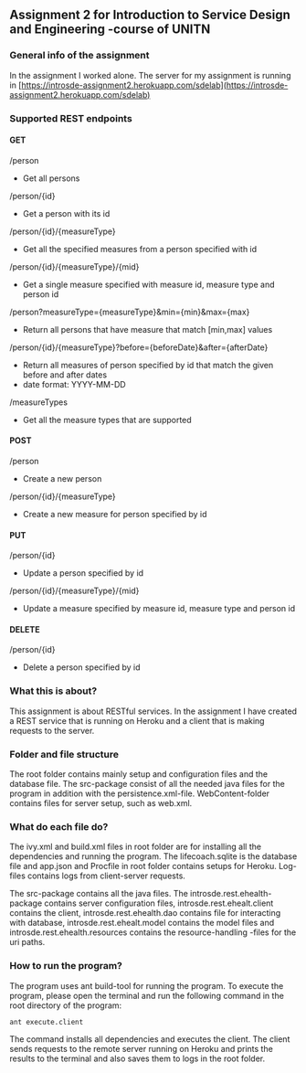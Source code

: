 ## Assignment 2 for Introduction to Service Design and Engineering -course of UNITN

### General info of the assignment
In the assignment I worked alone.
The server for my assignment is running in [https://introsde-assignment2.herokuapp.com/sdelab](https://introsde-assignment2.herokuapp.com/sdelab)

### Supported REST endpoints
#### **GET**
/person
- Get all persons

/person/{id}
- Get a person with its id

/person/{id}/{measureType}
- Get all the specified measures from a person specified with id

/person/{id}/{measureType}/{mid}
- Get a single measure specified with measure id, measure type and person id

/person?measureType={measureType}&min={min}&max={max}
- Return all persons that have measure that match [min,max] values

/person/{id}/{measureType}?before={beforeDate}&after={afterDate}
- Return all measures of person specified by id that match the given before and after dates
- date format: YYYY-MM-DD

/measureTypes
- Get all the measure types that are supported

#### **POST**
/person
- Create a new person

/person/{id}/{measureType}
- Create a new measure for person specified by id

#### **PUT**
/person/{id}
- Update a person specified by id

/person/{id}/{measureType}/{mid}
- Update a measure specified by measure id, measure type and person id

#### **DELETE**
/person/{id}
- Delete a person specified by id


### What this is about?
This assignment is about RESTful services. In the assignment I have created a REST service that is running on Heroku and a client that is making requests to the server.

### Folder and file structure
The root folder contains mainly setup and configuration files and the database file. The src-package consist of all the needed java files for the program in addition with the persistence.xml-file. WebContent-folder contains files for server setup, such as web.xml.

### What do each file do?
The ivy.xml and build.xml files in root folder are for installing all the dependencies and running the program. The lifecoach.sqlite is the database file and app.json and Procfile in root folder contains setups for Heroku. Log-files contains logs from client-server requests.

The src-package contains all the java files. The introsde.rest.ehealth-package contains server configuration files, introsde.rest.ehealt.client contains the client, introsde.rest.ehealth.dao contains file for interacting with database, introsde.rest.ehealt.model contains the model files and introsde.rest.ehealth.resources contains the resource-handling -files for the uri paths.

### How to run the program?
The program uses ant build-tool for running the program. To execute the program, please open the terminal and run the following command in the root directory of the program:

	ant execute.client

The command installs all dependencies and executes the client. The client sends requests to the remote server running on Heroku and prints the results to the terminal and also saves them to logs in the root folder.	
